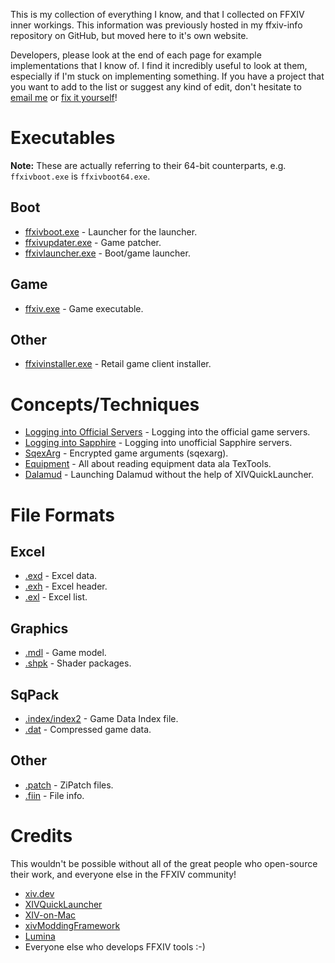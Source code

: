 This is my collection of everything I know, and that I collected on FFXIV inner workings. This information was previously hosted in my ffxiv-info repository on GitHub, but moved here to it's own website.

Developers, please look at the end of each page for example implementations that I know of. I find it incredibly useful to look at them, especially if I'm stuck on implementing something. If you have a project that you want to add to the list or suggest any kind of edit, don't hesitate to [email me](https://redstrate.com/about) or [fix it yourself](https://git.sr.ht/~redstrate/docs.xiv.zone)!

# Executables

**Note:** These are actually referring to their 64-bit counterparts, e.g. `ffxivboot.exe` is `ffxivboot64.exe`.

## Boot

* [ffxivboot.exe](executable/ffxivboot) - Launcher for the launcher.
* [ffxivupdater.exe](executable/ffxivupdater) - Game patcher.
* [ffxivlauncher.exe](executable/ffxivlauncher) - Boot/game launcher.

## Game

* [ffxiv.exe](executable/ffxiv) - Game executable.

## Other

* [ffxivinstaller.exe](executable/ffxivinstaller) - Retail game client installer.

# Concepts/Techniques

* [Logging into Official Servers](concept/logging-in-official) - Logging into the official game servers.
* [Logging into Sapphire](concept/logging-in-sapphire) - Logging into unofficial Sapphire servers.
* [SqexArg](concept/sqexarg) - Encrypted game arguments (sqexarg).
* [Equipment](concept/equipment) - All about reading equipment data ala TexTools.
* [Dalamud](concept/dalamud) - Launching Dalamud without the help of XIVQuickLauncher.

# File Formats

## Excel

* [.exd](format/exd) - Excel data.
* [.exh](format/exh) - Excel header.
* [.exl](format/exl) - Excel list.

## Graphics

* [.mdl](format/mdl) - Game model.
* [.shpk](format/shpk) - Shader packages.

## SqPack

* [.index/index2](format/sqpack-index) - Game Data Index file.
* [.dat](format/sqpack-dat) - Compressed game data.

## Other

* [.patch](format/patch) - ZiPatch files.
* [.fiin](format/fiin) - File info.

# Credits

This wouldn't be possible without all of the great people who open-source their work, and everyone else in the FFXIV community!

* [xiv.dev](https://xiv.dev/)
* [XIVQuickLauncher](https://github.com/goatcorp/FFXIVQuickLauncher)
* [XIV-on-Mac](https://github.com/marzent/XIV-on-Mac)
* [xivModdingFramework](https://github.com/TexTools/xivModdingFramework)
* [Lumina](https://github.com/NotAdam/Lumina)
* Everyone else who develops FFXIV tools :-)
